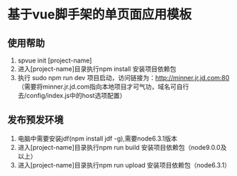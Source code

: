 # 基于vue脚手架的单页面应用模板

## 使用帮助
1. spvue init [project-name]
2. 进入[project-name]目录执行npm install 安装项目依赖包
3. 执行 sudo npm run dev 项目启动，访问链接为：http://minner.jr.jd.com:80 （需要将minner.jr.jd.com指向本地项目才可气功，域名可自行去/config/index.js中的host选项配置）

## 发布预发环境
1. 电脑中需要安装jdf(npm install jdf -g),需要node6.3.1版本
2. 进入[project-name]目录执行npm run build 安装项目依赖包（node9.0.0及以上）
3. 进入[project-name]目录执行npm run upload 安装项目依赖包（node6.3.1）

